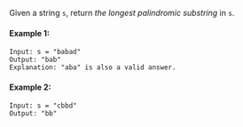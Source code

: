 Given a string `s`, return *the longest palindromic substring* in `s`.

#### Example 1:

```
Input: s = "babad"
Output: "bab"
Explanation: "aba" is also a valid answer.
```

#### Example 2:

```
Input: s = "cbbd"
Output: "bb"
```